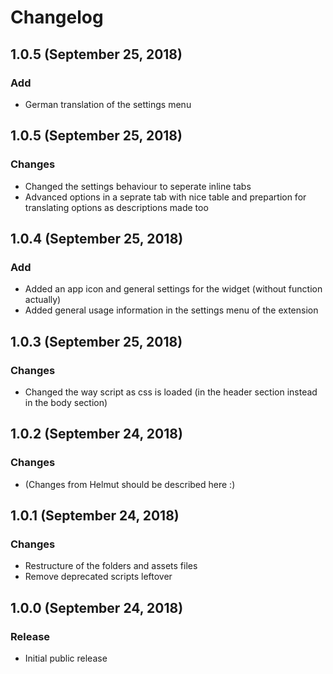 # Changelog

## 1.0.5 (September 25, 2018)

### Add
- German translation of the settings menu

## 1.0.5 (September 25, 2018)

### Changes
- Changed the settings behaviour to seperate inline tabs
- Advanced options in a seprate tab with nice table and prepartion for translating options as descriptions made too

## 1.0.4 (September 25, 2018)

### Add
- Added an app icon and general settings for the widget (without function actually)
- Added general usage information in the settings menu of the extension

## 1.0.3 (September 25, 2018)

### Changes
- Changed the way script as css is loaded (in the header section instead in the body section)

## 1.0.2 (September 24, 2018)

### Changes
- (Changes from Helmut should be described here :)

## 1.0.1 (September 24, 2018)

### Changes
- Restructure of the folders and assets files
- Remove deprecated scripts leftover

## 1.0.0 (September 24, 2018)

### Release
- Initial public release
